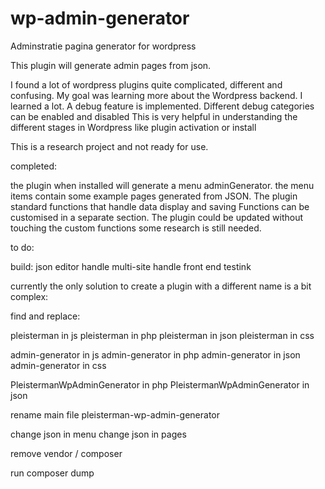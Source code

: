 # wp-admin-generator
Adminstratie pagina generator for wordpress

This plugin will generate admin pages from json.

I found a lot of wordpress plugins quite complicated, different and confusing.
My goal was learning more about the Wordpress backend.
I learned  a lot.
A debug feature is implemented.
Different debug categories can be enabled and disabled
This is very helpful in understanding the different stages in Wordpress
like plugin activation or install

This is a research project and not ready for use.

completed:

the plugin when installed will generate a menu adminGenerator.
the menu items contain some example pages generated from JSON.
The plugin standard functions that handle data display and saving
Functions can be customised in a separate section.
The plugin could be updated without touching the custom functions
some research is still needed. 

to do:

build: json editor
handle multi-site
handle front end
testink

currently the only solution to create a plugin with a different name is a bit complex:

find and replace:

pleisterman in js
pleisterman in php
pleisterman in json
pleisterman in css

admin-generator in js
admin-generator in php
admin-generator in json
admin-generator in css


PleistermanWpAdminGenerator in php
PleistermanWpAdminGenerator in json

rename main file pleisterman-wp-admin-generator

change json in menu 
change json in pages

remove vendor / composer

run composer dump


